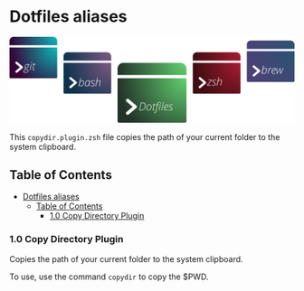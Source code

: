 # Dotfiles aliases

![Banner representing the Dotfiles Library](/media/dotfiles.svg)

This `copydir.plugin.zsh` file copies the path of your current folder to the system clipboard.

## Table of Contents

- [Dotfiles aliases](#dotfiles-aliases)
  - [Table of Contents](#table-of-contents)
    - [1.0 Copy Directory Plugin](#10-copy-directory-plugin)

### 1.0 Copy Directory Plugin

Copies the path of your current folder to the system clipboard.

To use, use the command `copydir` to copy the $PWD.